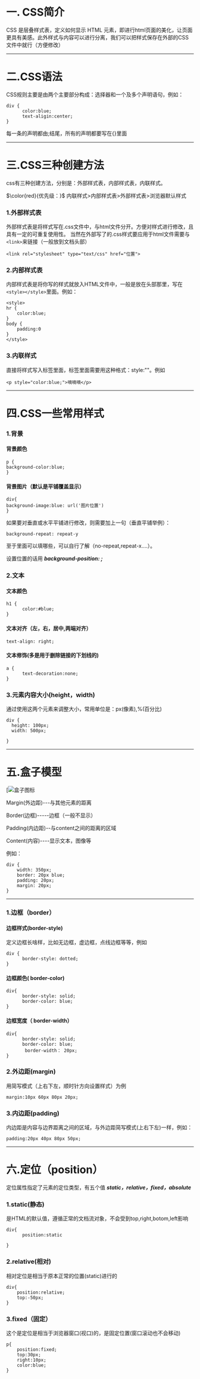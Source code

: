 # 一. CSS简介
CSS 是层叠样式表，定义如何显示 HTML 元素，即进行html页面的美化，让页面更具有美感。此外样式与内容可以进行分离，我们可以把样式保存在外部的CSS文件中就行（方便修改）

---
# 二.CSS语法
CSS规则主要是由两个主要部分构成：选择器和一个及多个声明语句，例如：
```
div {
      color:blue;
      text-aligin:center;
}
```
每一条的声明都由;结尾，所有的声明都要写在{}里面

---
# 三.CSS三种创建方法
css有三种创建方法，分别是：外部样式表，内部样式表，内联样式。

 $\color{red}{优先级：}$ 内联样式>内部样式表>外部样式表>浏览器默认样式
 
### 1.外部样式表
外部样式表是将样式写在.css文件中，与html文件分开。方便对样式进行修改，且具有一定的可重复使用性。
当然在外部写了的.css样式要应用于html文件需要与`<link>`来链接（一般放到文档头部）
```
<link rel="stylesheet" type="text/css" href="位置">
```

### 2.内部样式表
内部样式表是将你写的样式就放入HTML文件中，一般是放在头部那里，写在`<style></style>`里面。例如：
```
<style>
hr {
    color:blue;
}
body {
    padding:0
}
</style>
```

### 3.内联样式
直接将样式写入标签里面，标签里面需要用这种格式：style:""。例如
```
<p style="color:blue;">嘀嘀嘀</p>
```
---
# 四.CSS一些常用样式

### 1.背景

#### 背景颜色
```
p {
background-color:blue;
}
```
#### 背景图片（默认是平铺覆盖显示）
```
div{
background-image:blue: url('图片位置')
}
```
如果要对垂直或水平平铺进行修改，则需要加上一句（垂直平铺举例）：
```
background-repeat: repeat-y
```
至于里面可以填哪些，可以自行了解（no-repeat,repeat-x....）。

设置位置的话用 ***background-position: ;***

### 2.文本

#### 文本颜色
```
h1 {
      color:#blue;
}
```

#### 文本对齐（左，右，居中,两端对齐）
````
text-align: right;
````
#### 文本修饰(多是用于删除链接的下划线的)
````
a {
      text-decoration:none;
}
````

### 3.元素内容大小(height，width)
通过使用这两个元素来调整大小，常用单位是：px(像素),%(百分比)
````
div {
  height: 100px;
  width: 500px;
 
}
````
---
# 五.盒子模型
[![盒子图标](https://www.runoob.com/images/box-model.gif)

Margin(外边距)---与其他元素的距离

Border(边框)-----边框（一般不显示）

Padding(内边距)--与content之间的距离的区域

Content(内容)----显示文本，图像等

例如：

````
div {
    width: 350px;
    border: 20px blue;
    padding: 20px;
    margin: 20px;
}
````
---
### 1.边框（border）

#### 边框样式(border-style)
定义边框长啥样，比如无边框，虚边框，点线边框等等，例如
````
div {
      border-style: dotted;
}
````

#### 边框颜色( border-color)
````
div{
      border-style: solid;
      border-color: blue;
}
````

#### 边框宽度（ border-width）
````
div{
      border-style: solid;
      border-color: blue;
       border-width： 20px;
}
````
### 2.外边距(margin)
用简写模式（上右下左，顺时针方向设置样式）为例
````
margin:10px 60px 80px 20px;
````
### 3.内边距(padding)
内边距是内容与边界距离之间的区域，与外边距简写模式(上右下左)一样，例如：
````
padding:20px 40px 80px 50px;
````
---
# 六.定位（position）
定位属性指定了元素的定位类型，有五个值 ***static，relative，fixed，absolute***

### 1.static(静态)
是HTML的默认值，遵循正常的文档流对象，不会受到top,right,botom,left影响
````
div{
      position:static
      
}
````

### 2.relative(相对)
相对定位是相当于原本正常的位置(static)进行的
````
div{
    position:relative;
    top:-50px;
}
````

### 3.fixed（固定）
这个是定位是相当于浏览器窗口(视口)的，是固定位置(窗口滚动也不会移动)
````
p{
    position:fixed;
    top:30px;
    right:10px;
    color:blue;
}
````



















